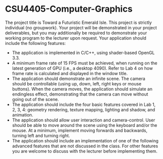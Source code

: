 # CSU4405-Computer-Graphics

The project title is Toward a Futuristic Emerald Isle. This project is
strictly individual (no groupwork). Your project will be demonstrated in your project
deliverables, but you may additionally be required to demonstrate your working program
to the lecturer upon request.
Your application should include the following features:
- The application is implemented in C/C++, using shader-based OpenGL 3.3.
- A minimum frame rate of 15 FPS must be achieved, when running on the latest generation
  of GPU (i.e., a desktop 4090).
  Refer to Lab 4 on how frame rate is calculated and displayed in the window title.
- The application should demonstrate an infinite scene. The camera should be controllable
  (using up, down, left, right keys or mouse buttons).
  When the camera moves, the application should simulate an endingless effect, demonstrating
  that the camera can move without going out of the scene.
- The application should include the four basic features covered in Lab 1, 2, 3, 4:
  geometry rendering, texture mapping, lighting and shadow, and animation.
- The application should allow user interaction and camera-control. User should be
  able to move around the scene using the keyboard and/or the mouse. At a minimum,
  implement moving forwards and backwards, turning left and turning right.
- The application should include an implementation of one of the following advanced
  features that are not discussed in the class. For other features you are welcome to
  discuss with the lecturer before implementing them.
